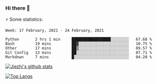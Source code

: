 ### Hi there 👋

⚡ Some statistics:

<!--START_SECTION:waka-->
```text
Week: 17 February, 2021 - 24 February, 2021

Python       2 hrs 1 min     █████████████████░░░░░░░░   67.68 % 
Bash         19 mins         ██▓░░░░░░░░░░░░░░░░░░░░░░   10.75 % 
Other        17 mins         ██▒░░░░░░░░░░░░░░░░░░░░░░   09.57 % 
Git Config   13 mins         ██░░░░░░░░░░░░░░░░░░░░░░░   07.71 % 
Markdown     7 mins          █░░░░░░░░░░░░░░░░░░░░░░░░   04.20 % 
```
<!--END_SECTION:waka-->

[![Jiezhi's github stats](https://github-readme-stats.vercel.app/api?username=Jiezhi&show_icons=true)](https://github.com/Jiezhi/github-readme-stats)

[![Top Langs](https://github-readme-stats.vercel.app/api/top-langs/?username=Jiezhi&hide=javascript,html)](https://github.com/Jiezhi/github-readme-stats)
<!--
**Jiezhi/Jiezhi** is a ✨ _special_ ✨ repository because its `README.md` (this file) appears on your GitHub profile.

Here are some ideas to get you started:

- 🔭 I’m currently working on ...
- 🌱 I’m currently learning ...
- 👯 I’m looking to collaborate on ...
- 🤔 I’m looking for help with ...
- 💬 Ask me about ...
- 📫 How to reach me: ...
- 😄 Pronouns: ...
- ⚡ Fun fact: ...
-->

